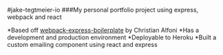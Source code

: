 #jake-tegtmeier-io
###My personal portfolio project using express, webpack and react

*Based off [webpack-express-boilerplate](https://github.com/christianalfoni/webpack-express-boilerplate) by Christian Alfoni
*Has a development and production environment
*Deployable to Heroku
*Built a custom emailing component using react and express
